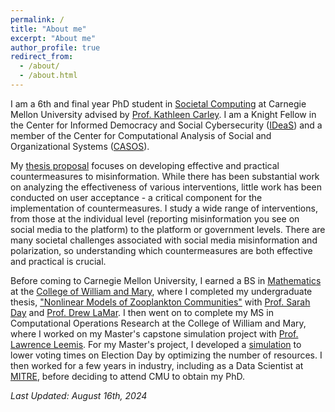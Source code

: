```yaml
---
permalink: /
title: "About me"
excerpt: "About me"
author_profile: true
redirect_from: 
  - /about/
  - /about.html
---
```

I am a 6th and final year PhD student in [Societal Computing](https://sc.cs.cmu.edu) at Carnegie Mellon University advised by [Prof. Kathleen Carley](http://casos.cs.cmu.edu/bios/carley/carley.html). I am a Knight Fellow in the Center for Informed Democracy and Social Cybersecurity ([IDeaS](https://www.cmu.edu/ideas-social-cybersecurity/)) and a member of the Center for Computational Analysis of Social and Organizational Systems ([CASOS](http://casos.cs.cmu.edu)).

My [thesis proposal](https://kingcatherine.github.io/files/ThesisProposalFeb20.pdf) focuses on developing effective and practical countermeasures to misinformation. While there has been substantial work on analyzing the effectiveness of various interventions, little work has been conducted on user acceptance - a critical component for the implementation of countermeasures. I study a wide range of interventions, from those at the individual level (reporting misinformation you see on social media to the platform) to the platform or government levels. There are many societal challenges associated with social media misinformation and polarization, so understanding which countermeasures are both effective and practical is crucial. 

Before coming to Carnegie Mellon University, I earned a BS in [Mathematics](https://www.wm.edu/as/mathematics/) at the [College of William and Mary](http://www.wm.edu), where I completed my undergraduate thesis, ["Nonlinear Models of Zooplankton Communities"](https://scholarworks.wm.edu/honorstheses/71/) with [Prof. Sarah Day](http://www.math.wm.edu/~sday/) and [Prof. Drew LaMar](https://www.wm.edu/as/cams/mathematical-biology/faculty/lamar-md.php). I then went on to complete my MS in Computational Operations Research at the College of William and Mary, where I worked on my Master's capstone simulation project with [Prof. Lawrence Leemis](http://www.math.wm.edu/~leemis/). For my Master's project, I developed a [simulation](https://faster-voting.wm.edu) to lower voting times on Election Day by optimizing the number of resources. I then worked for a few years in industry, including as a Data Scientist at [MITRE](https://www.mitre.org), before deciding to attend CMU to obtain my PhD. 



<i>Last Updated: August 16th, 2024</i>
